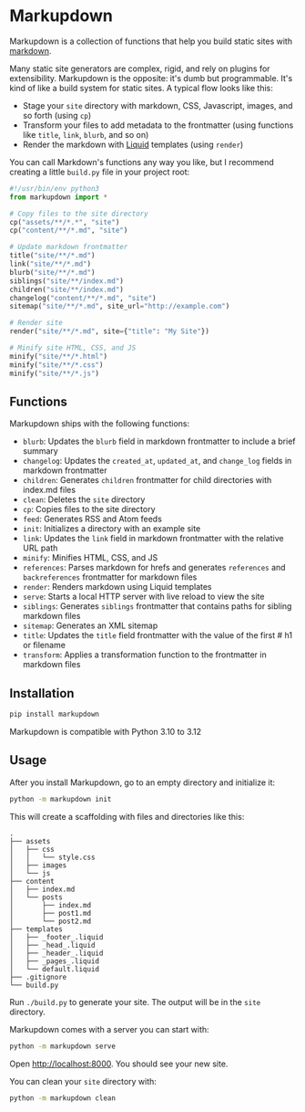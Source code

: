 # Markupdown

Markupdown is a collection of functions that help you build static sites with [markdown](https://daringfireball.net/projects/markdown/).

Many static site generators are complex, rigid, and rely on plugins for extensibility. Markupdown is the opposite: it's dumb but programmable. It's kind of like a build system for static sites. A typical flow looks like this:

- Stage your `site` directory with markdown, CSS, Javascript, images, and so forth (using `cp`)
- Transform your files to add metadata to the frontmatter (using functions like `title`, `link`, `blurb`, and so on)
- Render the markdown with [Liquid](https://shopify.github.io/liquid/) templates (using `render`)

You can call Markdown's functions any way you like, but I recommend creating a little `build.py` file in your project root:

```python
#!/usr/bin/env python3
from markupdown import *

# Copy files to the site directory
cp("assets/**/*.*", "site")
cp("content/**/*.md", "site")

# Update markdown frontmatter
title("site/**/*.md")
link("site/**/*.md")
blurb("site/**/*.md")
siblings("site/**/index.md")
children("site/**/index.md")
changelog("content/**/*.md", "site")
sitemap("site/**/*.md", site_url="http://example.com")

# Render site
render("site/**/*.md", site={"title": "My Site"})

# Minify site HTML, CSS, and JS
minify("site/**/*.html")
minify("site/**/*.css")
minify("site/**/*.js")
```

## Functions

Markupdown ships with the following functions:

- `blurb`: Updates the `blurb` field in markdown frontmatter to include a brief summary
- `changelog`: Updates the `created_at`, `updated_at`, and `change_log` fields in markdown frontmatter
- `children`: Generates `children` frontmatter for child directories with index.md files
- `clean`: Deletes the `site` directory
- `cp`: Copies files to the site directory
- `feed`: Generates RSS and Atom feeds
- `init`: Initializes a directory with an example site
- `link`: Updates the `link` field in markdown frontmatter with the relative URL path
- `minify`: Minifies HTML, CSS, and JS
- `references`: Parses markdown for hrefs and generates `references` and `backreferences` frontmatter for markdown files
- `render`: Renders markdown using Liquid templates
- `serve`: Starts a local HTTP server with live reload to view the site
- `siblings`: Generates `siblings` frontmatter that contains paths for sibling markdown files
- `sitemap`: Generates an XML sitemap
- `title`: Updates the `title` field frontmatter with the value of the first # h1 or filename
- `transform`: Applies a transformation function to the frontmatter in markdown files

## Installation

```bash
pip install markupdown
```

Markupdown is compatible with Python 3.10 to 3.12

## Usage

After you install Markupdown, go to an empty directory and initialize it:

```bash
python -m markupdown init
```

This will create a scaffolding with files and directories like this:

```text
.
├── assets
│   ├── css
│   │   └── style.css
│   ├── images
│   └── js
├── content
│   ├── index.md
│   └── posts
│       ├── index.md
│       ├── post1.md
│       └── post2.md
├── templates
│   ├── _footer_.liquid
│   ├── _head_.liquid
│   ├── _header_.liquid
│   ├── _pages_.liquid
│   └── default.liquid
├── .gitignore
└── build.py
```

Run `./build.py` to generate your site. The output will be in the `site` directory.

Markupdown comes with a server you can start with:

```bash
python -m markupdown serve
```

Open [http://localhost:8000](http://localhost:8000). You should see your new site.

You can clean your `site` directory with:

```bash
python -m markupdown clean
```
